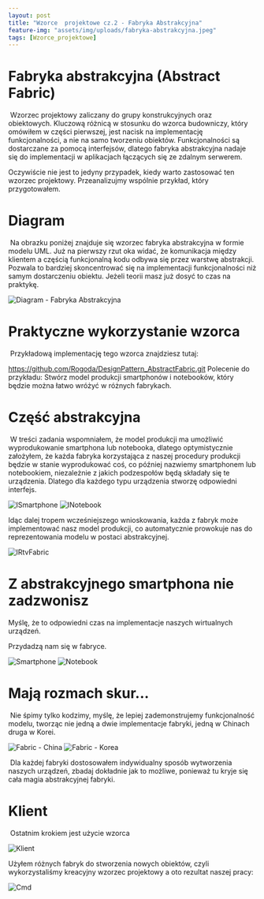 ```yaml
---
layout: post
title: "Wzorce  projektowe cz.2 - Fabryka Abstrakcyjna"
feature-img: "assets/img/uploads/fabryka-abstrakcyjna.jpeg"
tags: [Wzorce_projektowe]
---
```


# Fabryka abstrakcyjna (Abstract Fabric)


&nbsp;Wzorzec projektowy zaliczany do grupy konstrukcyjnych oraz obiektowych. Kluczową różnicą w stosunku do wzorca budowniczy, który omówiłem w części pierwszej, jest nacisk na implementację funkcjonalności, a nie na samo tworzeniu obiektów. Funkcjonalności są dostarczane za pomocą interfejsów, dlatego fabryka abstrakcyjna nadaje się do implementacji w aplikacjach łączących się ze zdalnym serwerem. 

Oczywiście nie jest to jedyny przypadek, kiedy warto zastosować ten wzorzec projektowy. Przeanalizujmy wspólnie przykład, który przygotowałem. 



# Diagram


&nbsp;Na obrazku poniżej znajduje się wzorzec fabryka abstrakcyjna w formie modelu UML. Już na pierwszy rzut oka widać, że komunikacja między klientem a częścią funkcjonalną kodu odbywa się przez warstwę abstrakcji. Pozwala to bardziej skoncentrować się na implementacji funkcjonalności niż samym dostarczeniu obiektu. Jeżeli teorii masz już dosyć to czas na praktykę.

<img class="img-fluid img-thumbnail" src="/assets/img/uploads/fabryka-abstrakcyjna-diagram.jpeg" alt="Diagram - Fabryka Abstrakcyjna">




# Praktyczne wykorzystanie wzorca


&nbsp;Przykładową implementację tego wzorca znajdziesz tutaj:

<a class="base-font-size" href="https://github.com/Rogoda/DesignPattern_AbstractFabric.git">
https://github.com/Rogoda/DesignPattern_AbstractFabric.git</a>
Polecenie do przykładu: Stwórz model produkcji smartphonów i notebooków, który będzie można łatwo wróżyć w różnych fabrykach.



# Część abstrakcyjna


&nbsp;W treści zadania wspomniałem, że model produkcji ma umożliwić wyprodukowanie smartphona lub notebooka, dlatego optymistycznie założyłem, że każda fabryka korzystająca z naszej procedury produkcji będzie w stanie wyprodukować coś, co później nazwiemy smartphonem lub notebookiem, niezależnie z jakich podzespołów będą składały się te urządzenia. Dlatego dla każdego typu urządzenia stworzę odpowiedni interfejs.

<img class="img-fluid img-thumbnail" src="/assets/img/uploads/ismartphone.jpeg" alt="ISmartphone">

<img class="img-fluid img-thumbnail" src="/assets/img/uploads/inotebook.jpeg" alt="INotebook">

Idąc dalej tropem wcześniejszego wnioskowania, każda z fabryk może implementować nasz model produkcji, co automatycznie prowokuje nas do reprezentowania modelu w postaci abstrakcyjnej. 

<img class="img-fluid img-thumbnail" src="/assets/img/uploads/irtvfabric.jpeg" alt="IRtvFabric">



# Z abstrakcyjnego smartphona nie zadzwonisz

Myślę, że to odpowiedni czas na implementacje naszych wirtualnych urządzeń.

Przydadzą nam się w fabryce.

<img class="img-fluid img-thumbnail" src="/assets/img/uploads/smartphone.jpeg" alt="Smartphone">

<img class="img-fluid img-thumbnail" src="/assets/img/uploads/notebook.jpeg" alt="Notebook">



# Mają rozmach skur...

&nbsp;Nie śpimy tylko kodzimy, myślę, że lepiej zademonstrujemy funkcjonalność modelu, tworząc nie jedną a dwie implementacje fabryki, jedną w Chinach druga w Korei.

<img class="img-fluid img-thumbnail" src="/assets/img/uploads/chinesefabric.jpeg" alt="Fabric - China">

<img class="img-fluid img-thumbnail" src="/assets/img/uploads/koreanfabric.jpeg" alt="Fabric - Korea">

&nbsp;Dla każdej fabryki dostosowałem indywidualny sposób wytworzenia naszych urządzeń, zbadaj dokładnie jak to możliwe, ponieważ tu kryje się cała magia abstrakcyjnej fabryki.



# Klient

&nbsp;Ostatnim krokiem jest użycie wzorca

<img class="img-fluid img-thumbnail" src="/assets/img/uploads/fabryka-abstrakcyjna-program.jpeg" alt="Klient">

Użyłem różnych fabryk do stworzenia nowych obiektów, czyli wykorzystaliśmy kreacyjny wzorzec projektowy a oto rezultat naszej pracy:

<img class="img-fluid img-thumbnail" src="/assets/img/uploads/fabryka-abstrakcyjna-cmd.jpeg" alt="Cmd">


